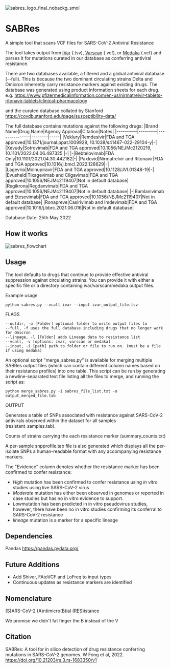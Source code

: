 
![sabres_logo_final_nobackg_smol](https://user-images.githubusercontent.com/93765714/190021979-66b08a76-e84d-4661-a66c-2b95781cdbb2.png)

# SABRes

A simple tool that scans VCF files for SARS-CoV-2 Antiviral Resistance

The tool takes output from [iVar](https://github.com/andersen-lab/ivar) (.tsv), [Varscan](http://varscan.sourceforge.net/) (.vcf), or [Medaka](https://github.com/nanoporetech/medaka) (.vcf) and parses it for mutations curated in our database as conferring antiviral resistance. 

There are two databases available, a filtered and a global antiviral database (--full). This is because the two dominant circulating strains Delta and Omicron inherently carry resistance markers against existing drugs.
The database was generated using product information sheets for each drug. e.g.
https://www.pfizermedicalinformation.com/en-us/nirmatrelvir-tablets-ritonavir-tablets/clinical-pharmacology

and the curated database collated by Stanford https://covdb.stanford.edu/page/susceptibility-data/


The full database contains mutations against the following drugs:
|Brand Name|Drug Name|Agency Approval|Citation|Notes|
|----------|---------|---------------|--------|-----|
|Veklury|Remdesivir|FDA and TGA approved|10.1371/journal.ppat.1009929, 10.1038/s41467-022-29104-y|\-|
|Xevudy|Sotrovimab|FDA and TGA approved|10.1056/NEJMc2120219, 10.1101/2022.04.06.487325 |\-|
|\-|Bebtelovimab|FDA Only|10.1101/2021.04.30.442182|\-|
|Paxlovid|Nirmatrelvir and Ritonavir|FDA and TGA approved|10.1016/j.bmcl.2022.128629|\-|
|Lagevrio|Molnupiravir|FDA and TGA approved|10.1128/JVI.01348-19|\-|
|Evusheld|Tixagevimab and Cilgavimab|FDA and TGA approved|10.1056/NEJMc2119407|Not in default database|
|Regikrona|Regdanvimab|FDA and TGA approved|10.1056/NEJMc2119407|Not in default database|
|\-|Bamlanivimab and Etesevimab|FDA and TGA approved|10.1056/NEJMc2119407|Not in default database|
|Ronapreve|Casirivimab and Imdevimab|FDA and TGA approved|10.1016/j.bbrc.2021.06.016|Not in default database|

Database Date: 25th May 2022

## How it works
![sabres_flowchart](https://user-images.githubusercontent.com/93765714/184043283-821ca835-d72c-43ff-8609-1ea5f09b2645.png)


## Usage
The tool defaults to drugs that continue to provide effective antiviral suppression against circulating strains. You can provide it with either a specific file or a directory containing ivar/varscan/medaka output files. 


Example usage

```
python sabres.py --vcall ivar --input ivar_output_file.tsv
```

FLAGS

```
--outdir, -o [Folder] optional folder to write output files to
--full, -f uses the full database including drugs that no longer work for Omicron
--lineage, -l [Folder] adds Lineage data to resistance list
--vcall, -v [options: ivar, varscan or medaka]
--input, -i [path] path to folder or file to run on. (must be a file if using medaka)
```


An optional script "merge_sabres.py" is available for merging multiple SABRes output files (which can contain different column names based on their resistance profiles) into one table. This script can be run by generating a newline-separated text file listing all the files to merge, and running the script as:
```
python merge_sabres.py -i sabres_file_list.txt -o output_merged_file.tab
```


OUTPUT

Generates a table of SNPs associated with resistance against SARS-CoV-2 antivirals observed within the dataset for all samples (resistant_samples.tab).

Counts of strains carrying the each resistance marker (summary_counts.txt)

A per-sample snpprofile.tab file is also generated which displays all the per-isolate SNPs a human-readable format with any accompanying resistance markers.

The "Evidence" column denotes whether the resistance marker has been confirmed to confer resistance:
- *High*  mutation has been confirmed to confer resistance using _in vitro_ studies using live SARS-CoV-2 virus
- *Moderate* mutation has either been observed in genomes or reported in case studies but has no in vitro evidence to support.
- *Low*mutation has been predicted in in vitro pseudovirus studies, however, there have been no in vitro studies confirming its conferral to SARS-CoV-2 resistance
- *lineage* mutation is a marker for a specific lineage

## Dependencies
Pandas https://pandas.pydata.org/

## Future Additions
 - Add Shiver, FAtoVCF and LoFreq to input types
 - Continuous updates as resistance markers are identified

## Nomenclature
(S)ARS-CoV-2 (A)ntimicro(B)ial (RES)istance

We promise we didn't fat finger the B instead of the V


## Citation
SABRes: A tool for in silico detection of drug resistance conferring mutations in SARS-CoV-2 genomes. W Fong et al, 2022. https://doi.org/10.21203/rs.3.rs-1683350/v1
